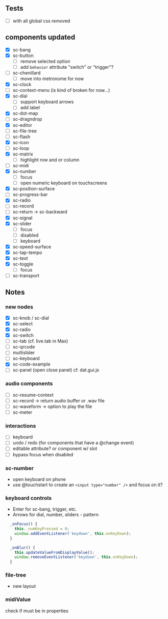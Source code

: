 ## Tests

- [ ] with all global css removed

## components updated

- [x] sc-bang
- [x] sc-button
  + [ ] remove selected option
  + [ ] add `behavior` attribute "switch" or "trigger"?
- [ ] sc-chenillard
  + [ ] move into metronome for now
- [x] sc-clock
- [ ] sc-context-menu (is kind of broken for now...)
- [x] sc-dial
  + [ ] support keyboard arrows
  + [ ] add label
- [x] sc-dot-map
- [ ] sc-dragndrop
- [x] sc-editor
- [ ] sc-file-tree
- [ ] sc-flash
- [x] sc-icon
- [ ] sc-loop
- [x] sc-matrix
  + [ ] highlight row and or column
- [ ] sc-midi
- [x] sc-number
  + [ ] focus
  + [ ] open numeric keyboard on touchscreens
- [x] sc-position-surface
- [ ] sc-progress-bar
- [x] sc-radio
- [ ] sc-record
- [ ] sc-return -> sc-backward
- [x] sc-signal
- [x] sc-slider 
  + [ ] focus
  + [ ] disabled
  + [ ] keyboard
- [x] sc-speed-surface
- [x] sc-tap-tempo
- [x] sc-text
- [x] sc-toggle
  + [ ] focus
- [ ] sc-transport

## Notes

### new nodes

- [x] sc-knob / sc-dial
- [x] sc-select
- [x] sc-radio
- [x] sc-switch
- [ ] sc-tab (cf. live.tab in Max)
- [ ] sc-qrcode
- [ ] multislider
- [ ] sc-keyboard
- [x] sc-code-example
- [ ] sc-panel (open close panel) cf. dat.gui.js

### audio components
- [ ] sc-resume-context
- [ ] sc-record -> return audio buffer or .wav file
- [ ] sc-waveform -> option to play the file
- [ ] sc-meter

### interactions

- [ ] keyboard
- [ ] undo / redo (for components that have a @change event)
- [ ] editable attribute? or component w/ slot
- [ ] bypass focus when disabled

### sc-number

- open keyboard on phone
- use @touchstart to create an `<input type="number" />` and focus on it?

### keyboard controls

- Enter for sc-bang, trigger, etc.
- Arrows for dial, number, sliders - pattern

```js
  _onFocus() {
    this._numKeyPressed = 0;
    window.addEventListener('keydown', this.onKeyDown);
  }

  _onBlur() {
    this.updateValueFromDisplayValue();
    window.removeEventListener('keydown', this.onKeyDown);
  }
```

### file-tree

- new layout

### midiValue

check if must be in properties

